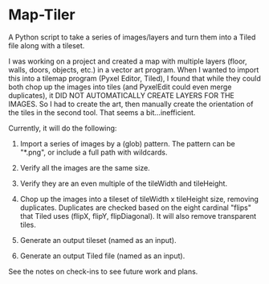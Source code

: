 Map-Tiler
=========

A Python script to take a series of images/layers and turn them into a Tiled file along with a tileset.

I was working on a project and created a map with multiple layers (floor, walls, doors, objects, etc.) in a vector art program.
When I wanted to import this into a tilemap program (Pyxel Editor, Tiled), I found that while they could both chop up the images
into tiles (and PyxelEdit could even merge duplicates), it DID NOT AUTOMATICALLY CREATE LAYERS FOR THE IMAGES.  So I had to 
create the art, then manually create the orientation of the tiles in the second tool.  That seems a bit...inefficient.

Currently, it will do the following:
1. Import a series of images by a (glob) pattern.  The pattern can be "*.png", or include a full path with wildcards.

2. Verify all the images are the same size.

3. Verify they are an even multiple of the tileWidth and tileHeight.

4. Chop up the images into a tileset of tileWidth x tileHeight size, removing duplicates.  Duplicates are
   checked based on the eight cardinal "flips" that Tiled uses (flipX, flipY, flipDiagonal).  It will also
   remove transparent tiles.

5. Generate an output tileset (named as an input).

6. Generate an output Tiled file (named as an input).

See the notes on check-ins to see future work and plans.
